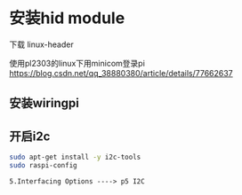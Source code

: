 # 安装hid module

下载 linux-header


使用pl2303的linux下用minicom登录pi
https://blog.csdn.net/qq_38880380/article/details/77662637


## 安装wiringpi

## 开启i2c

```sh
sudo apt-get install -y i2c-tools
sudo raspi-config
```

```plaintext
5.Interfacing Options ----> p5 I2C
```
